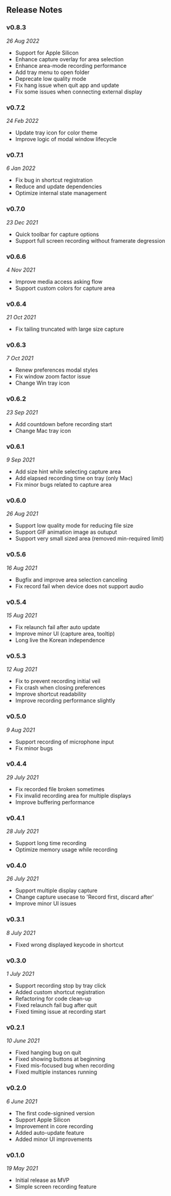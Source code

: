 ## Release Notes

### v0.8.3

_26 Aug 2022_

- Support for Apple Silicon
- Enhance capture overlay for area selection
- Enhance area-mode recording performance
- Add tray menu to open folder
- Deprecate low quality mode
- Fix hang issue when quit app and update
- Fix some issues when connecting external display

### v0.7.2

_24 Feb 2022_

- Update tray icon for color theme
- Improve logic of modal window lifecycle

### v0.7.1

_6 Jan 2022_

- Fix bug in shortcut registration
- Reduce and update dependencies
- Optimize internal state management

### v0.7.0

_23 Dec 2021_

- Quick toolbar for capture options
- Support full screen recording without framerate degression

### v0.6.6

_4 Nov 2021_

- Improve media access asking flow
- Support custom colors for capture area

### v0.6.4

_21 Oct 2021_

- Fix tailing truncated with large size capture

### v0.6.3

_7 Oct 2021_

- Renew preferences modal styles
- Fix window zoom factor issue
- Change Win tray icon

### v0.6.2

_23 Sep 2021_

- Add countdown before recording start
- Change Mac tray icon

### v0.6.1

_9 Sep 2021_

- Add size hint while selecting capture area
- Add elapsed recording time on tray (only Mac)
- Fix minor bugs related to capture area

### v0.6.0

_26 Aug 2021_

- Support low quality mode for reducing file size
- Support GIF animation image as outuput
- Support very small sized area (removed min-required limit)

### v0.5.6

_16 Aug 2021_

- Bugfix and improve area selection canceling
- Fix record fail when device does not support audio

### v0.5.4

_15 Aug 2021_

- Fix relaunch fail after auto update
- Improve minor UI (capture area, tooltip)
- Long live the Korean independence

### v0.5.3

_12 Aug 2021_

- Fix to prevent recording initial veil
- Fix crash when closing preferences
- Improve shortcut readability
- Improve recording performance slightly

### v0.5.0

_9 Aug 2021_

- Support recording of microphone input
- Fix minor bugs

### v0.4.4

_29 July 2021_

- Fix recorded file broken sometimes
- Fix invalid recording area for multiple displays
- Improve buffering performance

### v0.4.1

_28 July 2021_

- Support long time recording
- Optimize memory usage while recording

### v0.4.0

_26 July 2021_

- Support multiple display capture
- Change capture usecase to 'Record first, discard after'
- Improve minor UI issues

### v0.3.1

_8 July 2021_

- Fixed wrong displayed keycode in shortcut

### v0.3.0

_1 July 2021_

- Support recording stop by tray click
- Added custom shortcut registration
- Refactoring for code clean-up
- Fixed relaunch fail bug after quit
- Fixed timing issue at recording start

### v0.2.1

_10 June 2021_

- Fixed hanging bug on quit
- Fixed showing buttons at beginning
- Fixed mis-focused bug when recording
- Fixed multiple instances running

### v0.2.0

_6 June 2021_

- The first code-signined version
- Support Apple Silicon
- Improvement in core recording
- Added auto-update feature
- Added minor UI improvements

### v0.1.0

_19 May 2021_

- Initial release as MVP
- Simple screen recording feature
